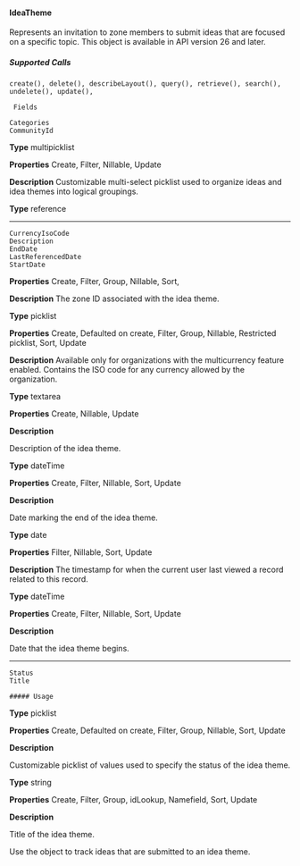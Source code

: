 #### IdeaTheme

Represents an invitation to zone members to submit ideas that are focused on a specific topic. This object is available in API version 26
and later.

##### Supported Calls
```
create(), delete(), describeLayout(), query(), retrieve(), search(), undelete(), update(),

 Fields

```
```
Categories
CommunityId

```

**Type**
multipicklist

**Properties**
Create, Filter, Nillable, Update

**Description**
Customizable multi-select picklist used to organize ideas and idea themes into
logical groupings.

**Type**
reference


-----

```
CurrencyIsoCode
Description
EndDate
LastReferencedDate
StartDate

```

**Properties**
Create, Filter, Group, Nillable, Sort,

**Description**
The zone ID associated with the idea theme.

**Type**
picklist

**Properties**
Create, Defaulted on create, Filter, Group, Nillable, Restricted picklist, Sort, Update

**Description**
Available only for organizations with the multicurrency feature enabled. Contains
the ISO code for any currency allowed by the organization.

**Type**
textarea

**Properties**
Create, Nillable, Update

**Description**

Description of the idea theme.

**Type**
dateTime

**Properties**
Create, Filter, Nillable, Sort, Update

**Description**

Date marking the end of the idea theme.

**Type**
date

**Properties**
Filter, Nillable, Sort, Update

**Description**
The timestamp for when the current user last viewed a record related to this
record.

**Type**
dateTime

**Properties**
Create, Filter, Nillable, Sort, Update

**Description**

Date that the idea theme begins.


-----

```
Status
Title

##### Usage

```

**Type**
picklist

**Properties**
Create, Defaulted on create, Filter, Group, Nillable, Sort, Update

**Description**

Customizable picklist of values used to specify the status of the idea theme.

**Type**
string

**Properties**
Create, Filter, Group, idLookup, Namefield, Sort, Update

**Description**

Title of the idea theme.


Use the object to track ideas that are submitted to an idea theme.
